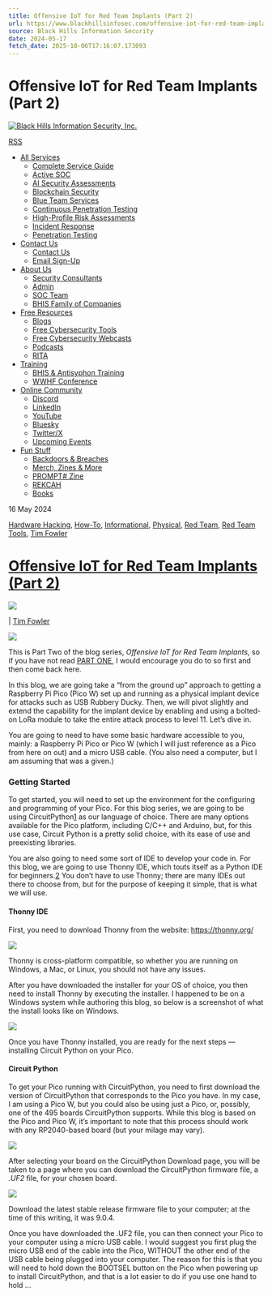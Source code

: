 ```yaml
---
title: Offensive IoT for Red Team Implants (Part 2)
url: https://www.blackhillsinfosec.com/offensive-iot-for-red-team-implants-part-2/
source: Black Hills Information Security
date: 2024-05-17
fetch_date: 2025-10-06T17:16:07.173093
---
```


# Offensive IoT for Red Team Implants (Part 2)

[![Black Hills Information Security, Inc.](https://www.blackhillsinfosec.com/wp-content/uploads/2025/03/BHIS_TEXT_BHIS.png)](https://www.blackhillsinfosec.com "Black Hills Information Security, Inc.")

[RSS](https://www.blackhillsinfosec.com/feed/)

* [All Services](https://www.blackhillsinfosec.com/services/)
  + [Complete Service Guide](https://www.blackhillsinfosec.com/services/complete-service-guide/)
  + [Active SOC](https://www.blackhillsinfosec.com/services/active-soc/)
  + [AI Security Assessments](https://www.blackhillsinfosec.com/services/ai-security-assessments/)
  + [Blockchain Security](https://www.blackhillsinfosec.com/services/blockchain-security/)
  + [Blue Team Services](https://www.blackhillsinfosec.com/services/blue-team-services/)
  + [Continuous Penetration Testing](https://www.blackhillsinfosec.com/services/antisoc/)
  + [High-Profile Risk Assessments](https://www.blackhillsinfosec.com/services/high-profile-risk-assessments/)
  + [Incident Response](https://www.blackhillsinfosec.com/services/incident-response/)
  + [Penetration Testing](https://www.blackhillsinfosec.com/services/)
* [Contact Us](https://www.blackhillsinfosec.com/contact-us/)
  + [Contact Us](https://www.blackhillsinfosec.com/contact-us/)
  + [Email Sign-Up](https://mailchi.mp/blackhillsinfosec.com/bhis-sign-up)
* [About Us](https://www.blackhillsinfosec.com/who-we-are/)
  + [Security Consultants](https://www.blackhillsinfosec.com/about/security-analysts/)
  + [Admin](https://www.blackhillsinfosec.com/about/admin-staff/)
  + [SOC Team](https://www.blackhillsinfosec.com/about/soc-team/)
  + [BHIS Family of Companies](https://www.blackhillsinfosec.com/bhis-tribe-of-companies/)
* [Free Resources](https://www.blackhillsinfosec.com/free-cybersecurity-tools/)
  + [Blogs](https://www.blackhillsinfosec.com/blog/)
  + [Free Cybersecurity Tools](https://www.blackhillsinfosec.com/free-cybersecurity-tools/)
  + [Free Cybersecurity Webcasts](https://www.blackhillsinfosec.com/free_cybersecurity_webcasts/)
  + [Podcasts](https://podcasts.apple.com/us/podcast/black-hills-information-security/id1410835265)
  + [RITA](https://www.activecountermeasures.com/free-tools/rita/)
* [Training](https://www.blackhillsinfosec.com/bhis-and-antisyphon-training/)
  + [BHIS & Antisyphon Training](https://www.blackhillsinfosec.com/bhis-and-antisyphon-training/)
  + [WWHF Conference](https://wildwesthackinfest.com)
* [Online Community](https://blackhillsinfosec.com/community)
  + [Discord](https://discord.gg/BHIS)
  + [LinkedIn](https://www.linkedin.com/company/black-hills-information-security/)
  + [YouTube](https://www.youtube.com/c/BlackHillsInformationSecurity/videos)
  + [Bluesky](https://bsky.app/profile/bhinfosecurity.bsky.social)
  + [Twitter/X](https://twitter.com/BHinfoSecurity)
  + [Upcoming Events](https://blackhillsinfosec.com/events)
* [Fun Stuff](https://spearphish-general-store.myshopify.com/)
  + [Backdoors & Breaches](https://www.blackhillsinfosec.com/tools/backdoorsandbreaches/)
  + [Merch, Zines & More](https://spearphish-general-store.myshopify.com/)
  + [PROMPT# Zine](https://www.blackhillsinfosec.com/prompt-zine/)
  + [REKCAH](https://www.blackhillsinfosec.com/rekcah/)
  + [Books](https://www.blackhillsinfosec.com/tools/books/)

16
May
2024

[Hardware Hacking](https://www.blackhillsinfosec.com/category/how-to/hardware-hacking/), [How-To](https://www.blackhillsinfosec.com/category/how-to/), [Informational](https://www.blackhillsinfosec.com/category/informational/), [Physical](https://www.blackhillsinfosec.com/category/red-team/physical/), [Red Team](https://www.blackhillsinfosec.com/category/red-team/), [Red Team Tools](https://www.blackhillsinfosec.com/category/red-team/tool-red-team/), [Tim Fowler](https://www.blackhillsinfosec.com/category/author/tim-fowler/)

# [Offensive IoT for Red Team Implants (Part 2)](https://www.blackhillsinfosec.com/offensive-iot-for-red-team-implants-part-2/)

![](https://www.blackhillsinfosec.com/wp-content/uploads/2024/05/TFowler-150x150.jpg)

| [Tim Fowler](https://www.blackhillsinfosec.com/team/tim-fowler/)

![](https://www.blackhillsinfosec.com/wp-content/uploads/2024/05/Offensive-IoT-Part-2-1024x576.png)

This is Part Two of the blog series, *Offensive IoT for Red Team Implants*, so if you have not read [PART ONE](https://www.blackhillsinfosec.com/?p=28558), I would encourage you do to so first and then come back here.

In this blog, we are going take a “from the ground up” approach to getting a Raspberry Pi Pico (Pico W) set up and running as a physical implant device for attacks such as USB Rubbery Ducky. Then, we will pivot slightly and extend the capability for the implant device by enabling and using a bolted-on LoRa module to take the entire attack process to level 11. Let’s dive in.

You are going to need to have some basic hardware accessible to you, mainly: a Raspberry Pi Pico or Pico W (which I will just reference as a Pico from here on out) and a micro USB cable. (You also need a computer, but I am assuming that was a given.)

### **Getting Started**

To get started, you will need to set up the environment for the configuring and programming of your Pico. For this blog series, we are going to be using CircuitPython[1](#1cb06f26-6788-465f-910c-1d3208588c2c) as our language of choice. There are many options available for the Pico platform, including C/C++ and Arduino, but, for this use case, Circuit Python is a pretty solid choice, with its ease of use and preexisting libraries.

You are also going to need some sort of IDE to develop your code in. For this blog, we are going to use Thonny IDE, which touts itself as a Python IDE for beginners.[2](#724d5d70-4e24-4640-9c4d-968afcda0708) You don’t have to use Thonny; there are many IDEs out there to choose from, but for the purpose of keeping it simple, that is what we will use.

#### Thonny IDE

First, you need to download Thonny from the website: <https://thonny.org/>

![](https://www.blackhillsinfosec.com/wp-content/uploads/2024/05/OffensiveIoTpt2_01.png)

Thonny is cross-platform compatible, so whether you are running on Windows, a Mac, or Linux, you should not have any issues.

After you have downloaded the installer for your OS of choice, you then need to install Thonny by executing the installer. I happened to be on a Windows system while authoring this blog, so below is a screenshot of what the install looks like on Windows.

![](https://www.blackhillsinfosec.com/wp-content/uploads/2024/05/OffensiveIoTpt2_02.png)

Once you have Thonny installed, you are ready for the next steps — installing Circuit Python on your Pico.

#### Circuit Python

To get your Pico running with CircuitPython, you need to first download the version of CircuitPython that corresponds to the Pico you have. In my case, I am using a Pico W, but you could also be using just a Pico, or, possibly, one of the 495 boards CircuitPython supports. While this blog is based on the Pico and Pico W, it’s important to note that this process should work with any RP2040-based board (but your milage may vary).

![](https://www.blackhillsinfosec.com/wp-content/uploads/2024/05/OffensiveIoTpt2_03.png)

After selecting your board on the CircuitPython Download page, you will be taken to a page where you can download the CircuitPython firmware file, a *.UF2* file, for your chosen board.

![](https://www.blackhillsinfosec.com/wp-content/uploads/2024/05/OffensiveIoTpt2_04.png)

Download the latest stable release firmware file to your computer; at the time of this writing, it was 9.0.4.

Once you have downloaded the .UF2 file, you can then connect your Pico to your computer using a micro USB cable. I would suggest you first plug the micro USB end of the cable into the Pico, WITHOUT the other end of the USB cable being plugged into your computer. The reason for this is that you will need to hold down the BOOTSEL button on the Pico when powering up to install CircuitPython, and that is a lot easier to do if you use one hand to hold ...